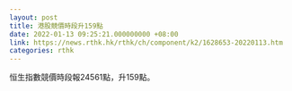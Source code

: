 ```yaml
---
layout: post
title: 港股競價時段升159點
date: 2022-01-13 09:25:21.000000000 +08:00
link: https://news.rthk.hk/rthk/ch/component/k2/1628653-20220113.htm
categories: rthk
---
```


恒生指數競價時段報24561點，升159點。
